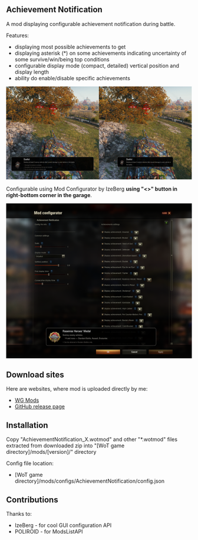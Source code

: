 ## Achievement Notification
A mod displaying configurable achievement notification during battle.

Features:
* displaying most possible achievements to get
* displaying asterisk (*) on some achievements indicating uncertainty of some survive/win/being top conditions
* configurable display mode (compact, detailed) vertical position and display length
* ability do enable/disable specific achievements

![Preview image](images/preview.png)

Configurable using Mod Configurator by IzeBerg
**using "<>" button in right-bottom corner in the garage**.

![Mod Configurator section](images/mod_configurator.png)

## Download sites
Here are websites, where mod is uploaded directly by me:
* [WG Mods](https://wgmods.net/7081/)
* [GitHub release page](https://github.com/Pruszko/AchievementNotification/releases)

## Installation
Copy "AchievementNotification_X.wotmod" and other "*.wotmod" files extracted
from downloaded zip into "[WoT game directory]/mods/[version]/" directory

Config file location:  
* [WoT game directory]/mods/configs/AchievementNotification/config.json

## Contributions
Thanks to:
* IzeBerg - for cool GUI configuration API
* POLIROID - for ModsListAPI
